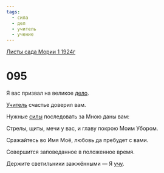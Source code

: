 ```yaml
---
tags:
  - сила
  - дел
  - учитель
  - учение
---
```


[Листы сада Мории 1 1924г](/agni/1924)

# 095
Я вас призвал на великое [дело](/tag/#дел).   

[Учитель](/tag/#учитель) счастье доверил вам.   

Нужные [силы](/tag/#сила) последовать за Мною даны вам:   

Стрелы, щиты, мечи у вас, и главу покрою Моим Убором.   

Сражайтесь во Имя Моё, любовь да пребудет с вами.   

Совершится заповеданное в положенное время.   

Держите светильники зажжёнными — Я [учу](/tag/#учение).   

